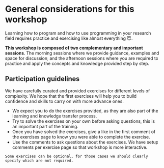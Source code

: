 # General considerations for this workshop
Learning how to program and how to use programming in your research field requires practice and exercising like almost everything 😇.

**This workshop is composed of two complementary and important sessions**. The morning sessions where we provide guidance, examples and space for discussion; and the afternoon sessions where you are required to practice and apply the concepts and knowledge provided step by step.

## Participation guidelines
We have carefully curated and provided exercises for different levels of complexity. We hope that the first exercises will help you to build confidence and skills to carry on with more advance ones.

- We expect you to do the exercises provided, as they are also part of the learning and knowledge transfer process.
- Try to solve the exercises on your own before asking questions, this is an important part of the training.
- Once you have solved the exercises, give a like in the first comment of the exercises page to know you were able to complete the exercise. 
- Use the comments to ask questions about the exercises. We have setup comments per exercise page so that workshop is more interactive.

<!-- - Once you have read the material provided prior to the morning session, comment on the summary page -->


```{tip}
Some exercises can be optional, for those cases we should clearly specify which are not required.

```
